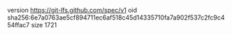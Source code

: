 version https://git-lfs.github.com/spec/v1
oid sha256:6e7a0763ae5cf894711ec6af518c45d14335710fa7a902f537c2fc9c454ffac7
size 1721
